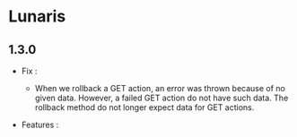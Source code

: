 # Lunaris

## 1.3.0

- Fix :
  + When we rollback a GET action, an error was thrown because of no given data. However, a failed GET action do not have such data. The rollback method do not longer expect data for GET actions.

- Features :
